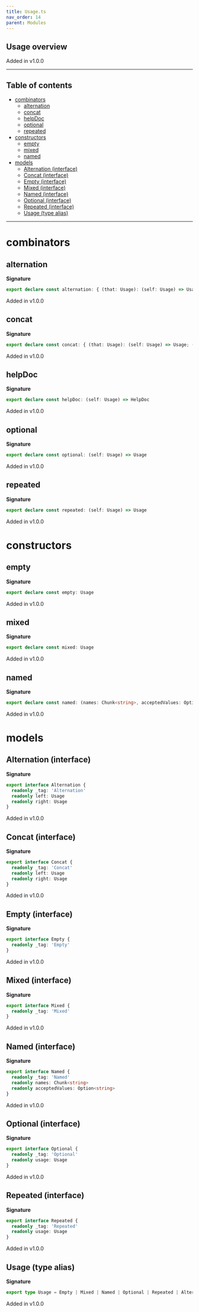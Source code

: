```yaml
---
title: Usage.ts
nav_order: 14
parent: Modules
---
```


## Usage overview

Added in v1.0.0

---

<h2 class="text-delta">Table of contents</h2>

- [combinators](#combinators)
  - [alternation](#alternation)
  - [concat](#concat)
  - [helpDoc](#helpdoc)
  - [optional](#optional)
  - [repeated](#repeated)
- [constructors](#constructors)
  - [empty](#empty)
  - [mixed](#mixed)
  - [named](#named)
- [models](#models)
  - [Alternation (interface)](#alternation-interface)
  - [Concat (interface)](#concat-interface)
  - [Empty (interface)](#empty-interface)
  - [Mixed (interface)](#mixed-interface)
  - [Named (interface)](#named-interface)
  - [Optional (interface)](#optional-interface)
  - [Repeated (interface)](#repeated-interface)
  - [Usage (type alias)](#usage-type-alias)

---

# combinators

## alternation

**Signature**

```ts
export declare const alternation: { (that: Usage): (self: Usage) => Usage; (self: Usage, that: Usage): Usage }
```

Added in v1.0.0

## concat

**Signature**

```ts
export declare const concat: { (that: Usage): (self: Usage) => Usage; (self: Usage, that: Usage): Usage }
```

Added in v1.0.0

## helpDoc

**Signature**

```ts
export declare const helpDoc: (self: Usage) => HelpDoc
```

Added in v1.0.0

## optional

**Signature**

```ts
export declare const optional: (self: Usage) => Usage
```

Added in v1.0.0

## repeated

**Signature**

```ts
export declare const repeated: (self: Usage) => Usage
```

Added in v1.0.0

# constructors

## empty

**Signature**

```ts
export declare const empty: Usage
```

Added in v1.0.0

## mixed

**Signature**

```ts
export declare const mixed: Usage
```

Added in v1.0.0

## named

**Signature**

```ts
export declare const named: (names: Chunk<string>, acceptedValues: Option<string>) => Usage
```

Added in v1.0.0

# models

## Alternation (interface)

**Signature**

```ts
export interface Alternation {
  readonly _tag: 'Alternation'
  readonly left: Usage
  readonly right: Usage
}
```

Added in v1.0.0

## Concat (interface)

**Signature**

```ts
export interface Concat {
  readonly _tag: 'Concat'
  readonly left: Usage
  readonly right: Usage
}
```

Added in v1.0.0

## Empty (interface)

**Signature**

```ts
export interface Empty {
  readonly _tag: 'Empty'
}
```

Added in v1.0.0

## Mixed (interface)

**Signature**

```ts
export interface Mixed {
  readonly _tag: 'Mixed'
}
```

Added in v1.0.0

## Named (interface)

**Signature**

```ts
export interface Named {
  readonly _tag: 'Named'
  readonly names: Chunk<string>
  readonly acceptedValues: Option<string>
}
```

Added in v1.0.0

## Optional (interface)

**Signature**

```ts
export interface Optional {
  readonly _tag: 'Optional'
  readonly usage: Usage
}
```

Added in v1.0.0

## Repeated (interface)

**Signature**

```ts
export interface Repeated {
  readonly _tag: 'Repeated'
  readonly usage: Usage
}
```

Added in v1.0.0

## Usage (type alias)

**Signature**

```ts
export type Usage = Empty | Mixed | Named | Optional | Repeated | Alternation | Concat
```

Added in v1.0.0
